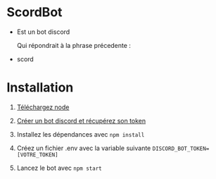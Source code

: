 # ScordBot
- Est un bot discord

  Qui répondrait à la phrase précedente :

- scord



# Installation
1. [Téléchargez node](https://nodejs.org/)

2. [Créer un bot discord et récupérez son token](https://www.writebots.com/discord-bot-token/)
3. Installez les dépendances avec `npm install`
4. Créez un fichier .env avec la variable suivante `DISCORD_BOT_TOKEN=[VOTRE_TOKEN]`
5. Lancez le bot avec `npm start`